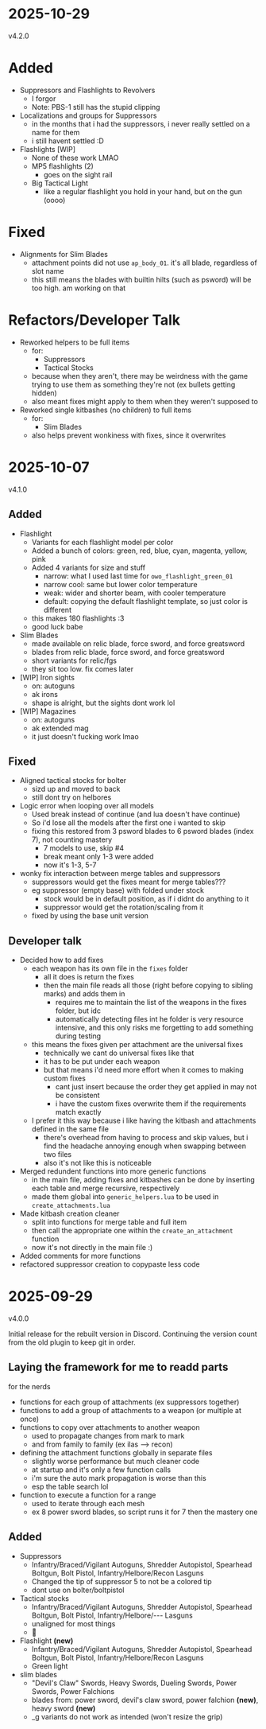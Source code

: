 # 2025-10-29
v4.2.0

# Added
- Suppressors and Flashlights to Revolvers
    - I forgor
    - Note: PBS-1 still has the stupid clipping
- Localizations and groups for Suppressors
    - in the months that i had the suppressors, i never really settled on a name for them
    - i still havent settled :D
- Flashlights [WIP]
    - None of these work LMAO
    - MP5 flashlights (2)
        - goes on the sight rail
    - Big Tactical Light
        - like a regular flashlight you hold in your hand, but on the gun (oooo)

# Fixed
- Alignments for Slim Blades
    - attachment points did not use `ap_body_01`. it's all blade, regardless of slot name
    - this still means the blades with builtin hilts (such as psword) will be too high. am working on that

# Refactors/Developer Talk
- Reworked helpers to be full items
    - for:
        - Suppressors
        - Tactical Stocks
    - because when they aren't, there may be weirdness with the game trying to use them as something they're not (ex bullets getting hidden)
    - also meant fixes might apply to them when they weren't supposed to
- Reworked single kitbashes (no children) to full items
    - for:
        - Slim Blades
    - also helps prevent wonkiness with fixes, since it overwrites

# 2025-10-07
v4.1.0

## Added
- Flashlight
    - Variants for each flashlight model per color
    - Added a bunch of colors: green, red, blue, cyan, magenta, yellow, pink
    - Added 4 variants for size and stuff
        - narrow: what I used last time for `owo_flashlight_green_01`
        - narrow cool: same but lower color temperature
        - weak: wider and shorter beam, with cooler temperature
        - default: copying the default flashlight template, so just color is different
    - this makes 180 flashlights :3
    - good luck babe
- Slim Blades
    - made available on relic blade, force sword, and force greatsword
    - blades from relic blade, force sword, and force greatsword
    - short variants for relic/fgs
    - they sit too low. fix comes later
- [WIP] Iron sights
    - on: autoguns
    - ak irons
    - shape is alright, but the sights dont work lol
- [WIP] Magazines
    - on: autoguns
    - ak extended mag
    - it just doesn't fucking work lmao

## Fixed
- Aligned tactical stocks for bolter
    - sizd up and moved to back
    - still dont try on helbores
- Logic error when looping over all models
    - Used break instead of continue (and lua doesn't have continue)
    - So i'd lose all the models after the first one i wanted to skip
    - fixing this restored from 3 psword blades to 6 psword blades (index 7), not counting mastery
        - 7 models to use, skip #4
        - break meant only 1-3 were added
        - now it's 1-3, 5-7
- wonky fix interaction between merge tables and suppressors
    - suppressors would get the fixes meant for merge tables???
    - eg suppressor (empty base) with folded under stock
        - stock would be in default position, as if i didnt do anything to it
        - suppressor would get the rotation/scaling from it
    - fixed by using the base unit version

## Developer talk
- Decided how to add fixes
    - each weapon has its own file in the `fixes` folder
        - all it does is return the fixes
        - then the main file reads all those (right before copying to sibling marks) and adds them in
            - requires me to maintain the list of the weapons in the fixes folder, but idc
            - automatically detecting files int he folder is very resource intensive, and this only risks me forgetting to add something during testing
    - this means the fixes given per attachment are the universal fixes
        - technically we cant do universal fixes like that
        - it has to be put under each weapon
        - but that means i'd need more effort when it comes to making custom fixes
            - cant just insert because the order they get applied in may not be consistent
            - i have the custom fixes overwrite them if the requirements match exactly
    - I prefer it this way because i like having the kitbash and attachments defined in the same file
        - there's overhead from having to process and skip values, but i find the headache annoying enough when swapping between two files
        - also it's not like this is noticeable
- Merged redundent functions into more generic functions
    - in the main file, adding fixes and kitbashes can be done by inserting each table and merge recursive, respectively
    - made them global into `generic_helpers.lua` to be used in `create_attachments.lua`
- Made kitbash creation cleaner
    - split into functions for merge table and full item
    - then call the appropriate one within the `create_an_attachment` function
    - now it's not directly in the main file :)
- Added comments for more functions
- refactored suppressor creation to copypaste less code

# 2025-09-29
v4.0.0

Initial release for the rebuilt version in Discord. Continuing the version count from the old plugin to keep git in order.

## Laying the framework for me to readd parts
for the nerds
- functions for each group of attachments (ex suppressors together)
- functions to add a group of attachments to a weapon (or multiple at once)
- functions to copy over attachments to another weapon
    - used to propagate changes from mark to mark
    - and from family to family (ex ilas --> recon)
- defining the attachment functions globally in separate files
    - slightly worse performance but much cleaner code
    - at startup and it's only a few function calls
    - i'm sure the auto mark propagation is worse than this
    - esp the table search lol
- function to execute a function for a range
    - used to iterate through each mesh
    - ex 8 power sword blades, so script runs it for 7 then the mastery one

## Added
- Suppressors
    - Infantry/Braced/Vigilant Autoguns, Shredder Autopistol, Spearhead Boltgun, Bolt Pistol, Infantry/Helbore/Recon Lasguns
    - Changed the tip of suppressor 5 to not be a colored tip
    - dont use on bolter/boltpistol
- Tactical stocks
    - Infantry/Braced/Vigilant Autoguns, Shredder Autopistol, Spearhead Boltgun, Bolt Pistol, Infantry/Helbore/--- Lasguns
    - unaligned for most things
    - 🥀 
- Flashlight **(new)**
    - Infantry/Braced/Vigilant Autoguns, Shredder Autopistol, Spearhead Boltgun, Bolt Pistol, Infantry/Helbore/Recon Lasguns
    - Green light
- slim blades
    - "Devil's Claw" Swords, Heavy Swords, Dueling Swords, Power Swords, Power Falchions
    - blades from: power sword, devil's claw sword, power falchion **(new)**, heavy sword **(new)**
    - _g variants do not work as intended (won't resize the grip)